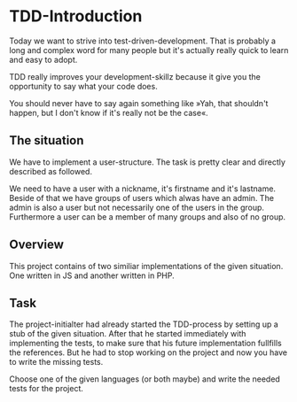 # TDD-Introduction

Today we want to strive into test-driven-development. That is probably a long and complex word for many people but it's actually really quick to learn and easy to adopt.

TDD really improves your development-skillz because it give you the opportunity to say what your code does.

You should never have to say again something like »Yah, that shouldn't happen, but I don't know if it's really not be the case«.

## The situation
We have to implement a user-structure. The task is pretty clear and directly described as followed.

We need to have a user with a nickname, it's firstname and it's lastname.
Beside of that we have groups of users which alwas have an admin. The admin is also a user but not necessarily one of the users in the group. Furthermore a user can be a member of many groups and also of no group.

## Overview
This project contains of two similiar implementations of the given situation. One written in JS and another written in PHP.

## Task
The project-initialter had already started the TDD-process by setting up a stub of the given situation. After that he started immediately with implementing the tests, to make sure that his future implementation fullfills the references. But he had to stop working on the project and now you have to write the missing tests.

Choose one of the given languages (or both maybe) and write the needed tests for the project.
